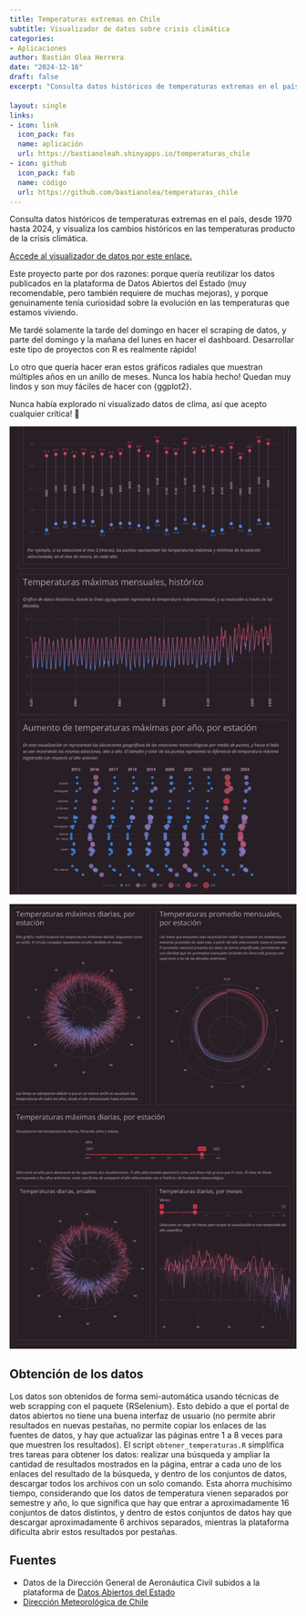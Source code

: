 ```yaml
---
title: Temperaturas extremas en Chile
subtitle: Visualizador de datos sobre crisis climática
categories:
- Aplicaciones
author: Bastián Olea Herrera
date: "2024-12-16"
draft: false
excerpt: "Consulta datos históricos de temperaturas extremas en el país, desde 1970 hasta 2024, y visualiza los cambios históricos en las temperaturas producto de la crisis climática."

layout: single
links:
- icon: link
  icon_pack: fas
  name: aplicación
  url: https://bastianoleah.shinyapps.io/temperaturas_chile
- icon: github
  icon_pack: fab
  name: código
  url: https://github.com/bastianolea/temperaturas_chile
---
```


Consulta datos históricos de temperaturas extremas en el país, desde 1970 hasta 2024, y visualiza los cambios históricos en las temperaturas producto de la crisis climática.

[Accede al visualizador de datos por este enlace.](https://bastianoleah.shinyapps.io/temperaturas_chile/)

Este proyecto parte por dos razones: porque quería reutilizar los datos publicados en la plataforma de Datos Abiertos del Estado (muy recomendable, pero también requiere de muchas mejoras), y porque genuinamente tenía curiosidad sobre la evolución en las temperaturas que estamos viviendo. 

Me tardé solamente la tarde del domingo en hacer el scraping de datos, y parte del domingo y la mañana del lunes en hacer el dashboard. Desarrollar este tipo de proyectos con R es realmente rápido!

Lo otro que quería hacer eran estos gráficos radiales que muestran múltiples años en un anillo de meses. Nunca los había hecho! Quedan muy lindos y son muy fáciles de hacer con {ggplot2}.

Nunca había explorado ni visualizado datos de clima, así que acepto cualquier crítica️! 🥰 

![](temperaturas_chile_a.jpeg)

![](temperaturas_chile_b.jpeg)

## Obtención de los datos

Los datos son obtenidos de forma semi-automática usando técnicas de web scrapping con el paquete {RSelenium}. Esto debido a que el portal de datos abiertos no tiene una buena interfaz de usuario (no permite abrir resultados en nuevas pestañas, no permite copiar los enlaces de las fuentes de datos, y hay que actualizar las páginas entre 1 a 8 veces para que muestren los resultados). El script `obtener_temperaturas.R` simplifica tres tareas para obtener los datos: realizar una búsqueda y ampliar la cantidad de resultados mostrados en la página, entrar a cada uno de los enlaces del resultado de la búsqueda, y dentro de los conjuntos de datos, descargar todos los archivos con un solo comando. Esta ahorra muchísimo tiempo, considerando que los datos de temperatura vienen separados por semestre y año, lo que significa que hay que entrar a aproximadamente 16 conjuntos de datos distintos, y dentro de estos conjuntos de datos hay que descargar aproximadamente 6 archivos separados, mientras la plataforma dificulta abrir estos resultados por pestañas.

## Fuentes
- Datos de la Dirección General de Aeronáutica Civil subidos a la plataforma de [Datos Abiertos del Estado](https://datos.gob.cl/dataset/?q=temperatura)
- [Dirección Meteorológica de Chile](https://climatologia.meteochile.gob.cl)
